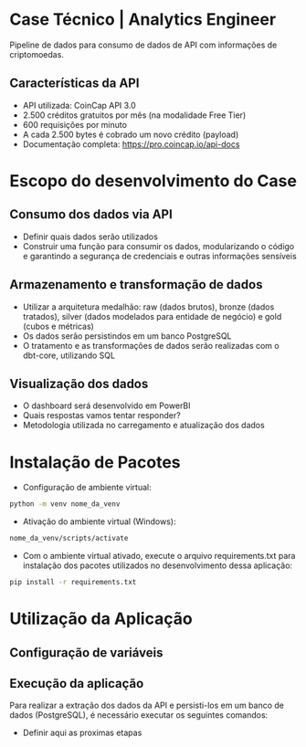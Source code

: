 # Case Técnico | Analytics Engineer
Pipeline de dados para consumo de dados de API com informações de criptomoedas.

## Características da API
- API utilizada: CoinCap API 3.0
- 2.500 créditos gratuitos por mês (na modalidade Free Tier)
- 600 requisições por minuto
- A cada 2.500 bytes é cobrado um novo crédito (payload)
- Documentação completa: https://pro.coincap.io/api-docs

# Escopo do desenvolvimento do Case

## Consumo dos dados via API
- Definir quais dados serão utilizados
- Construir uma função para consumir os dados, modularizando o código e garantindo a segurança de credenciais e outras informações sensíveis

## Armazenamento e transformação de dados
- Utilizar a arquitetura medalhão: raw (dados brutos), bronze (dados tratados), silver (dados modelados para entidade de negócio) e gold (cubos e métricas)
- Os dados serão persistindos em um banco PostgreSQL
- O tratamento e as transformações de dados serão realizadas com o dbt-core, utilizando SQL

## Visualização dos dados
- O dashboard será desenvolvido em PowerBI
- Quais respostas vamos tentar responder?
- Metodologia utilizada no carregamento e atualização dos dados


# Instalação de Pacotes

- Configuração de ambiente virtual:
```bash
python -m venv nome_da_venv
```
- Ativação do ambiente virtual (Windows):
```bash
nome_da_venv/scripts/activate
```
- Com o ambiente virtual ativado, execute o arquivo requirements.txt para instalação dos pacotes utilizados no desenvolvimento dessa aplicação:
```bash
pip install -r requirements.txt
```

# Utilização da Aplicação

## Configuração de variáveis

## Execução da aplicação
Para realizar a extração dos dados da API e persisti-los em um banco de dados (PostgreSQL), é necessário executar os seguintes comandos:

- Definir aqui as proximas etapas